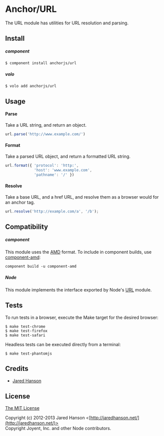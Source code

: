 # Anchor/URL

The URL module has utilities for URL resolution and parsing.

## Install

##### component

    $ component install anchorjs/url

##### volo

    $ volo add anchorjs/url

## Usage

#### Parse

Take a URL string, and return an object.

```javascript
url.parse('http://www.example.com/')
```

#### Format

Take a parsed URL object, and return a formatted URL string.

```javascript
url.format({ 'protocol': 'http:',
             'host': 'www.example.com',
             'pathname': '/' })
```

#### Resolve

Take a base URL, and a href URL, and resolve them as a browser would for an
anchor tag.

```javascript
url.resolve('http://example.com/a', '/b');
```

## Compatibility

##### component

This module uses the [AMD](https://github.com/amdjs/amdjs-api) format.  To
include in component builds, use [component-amd](https://github.com/jaredhanson/component-amd):

    component build -u component-amd

##### Node

This module implements the interface exported by Node's [URL](http://nodejs.org/api/url.html)
module.
    
## Tests

To run tests in a browser, execute the Make target for the desired browser:

    $ make test-chrome
    $ make test-firefox
    $ make test-safari
    
Headless tests can be executed directly from a terminal:
    
    $ make test-phantomjs

## Credits

  - [Jared Hanson](http://github.com/jaredhanson)

## License

[The MIT License](http://opensource.org/licenses/MIT)

Copyright (c) 2012-2013 Jared Hanson <[http://jaredhanson.net/](http://jaredhanson.net/)>  
Copyright Joyent, Inc. and other Node contributors.
